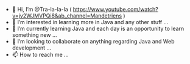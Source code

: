 - 👋 Hi, I’m @Tra-la-la-la ( https://www.youtube.com/watch?v=jv2WJMVPQi8&ab_channel=Mandetriens )
- 👀 I’m interested in learning more in Java and any other stuff ...
- 🌱 I’m currently learning Java and each day is an opportunity to learn something new ...
- 💞️ I’m looking to collaborate on anything regarding Java and Web development ...
- 📫 How to reach me ...

<!---
Tra-la-la-la/Tra-la-la-la is a ✨ special ✨ repository because its `README.md` (this file) appears on your GitHub profile.
You can click the Preview link to take a look at your changes.
--->
